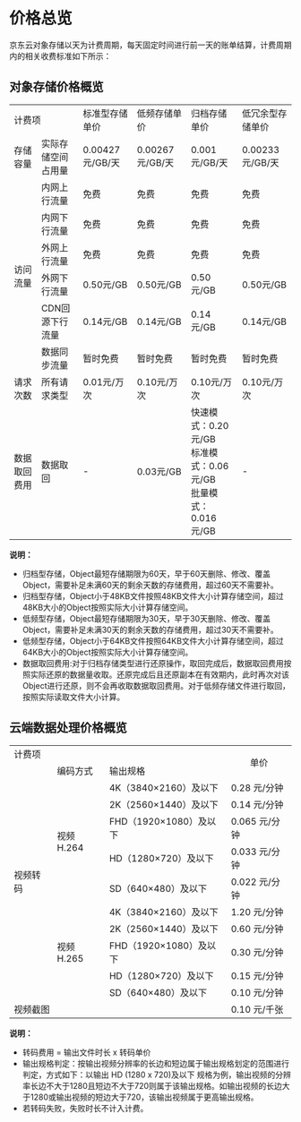 # 价格总览

京东云对象存储以天为计费周期，每天固定时间进行前一天的账单结算，计费周期内的相关收费标准如下所示：

## 对象存储价格概览

<table>
 <tr>
  <td colspan="2">计费项</td> 
  <td>标准型存储单价</td>
  <td>低频存储单价</td>
  <td>归档存储单价</td>
  <td>低冗余型存储单价</td>
 </tr>
 <tr>
  <td >存储容量</td>
  <td>实际存储空间占用量</td>
  <td>0.00427元/GB/天</td>
  <td>0.00267元/GB/天</td>
  <td>0.001元/GB/天</td>
  <td>0.00233元/GB/天</td>
 </tr>
 <tr>
  <td rowspan="6">访问流量</td>
  <td>内网上行流量</td>
  <td>免费</td>
  <td>免费</td>
  <td>免费</td>
  <td>免费</td>
 </tr>
 <tr>
  <td>内网下行流量</td>
  <td>免费</td>
  <td>免费</td>
  <td>免费</td>
  <td>免费</td>
 </tr>
 <tr>
  <td>外网上行流量</td>
  <td>免费</td>
  <td>免费</td>
  <td>免费</td>
  <td>免费</td>
 </tr>
 <tr>
  <td>外网下行流量</td>
  <td>0.50元/GB</td>
  <td>0.50元/GB</td>
  <td>0.50元/GB</td>
  <td>0.50元/GB</td>
 </tr>
 <tr>
  <td>CDN回源下行流量</td>
  <td>0.14元/GB</td>
  <td>0.14元/GB</td>
  <td>0.14元/GB</td>
  <td>0.14元/GB</td>
 </tr>
 <tr>
  <td>数据同步流量</td>
  <td>暂时免费</td>
  <td>暂时免费</td>
  <td>暂时免费</td>
  <td>暂时免费</td>
 </tr>
 <tr>
  <td>请求次数</td>
  <td>所有请求类型</td>
  <td>0.01元/万次</td>
  <td>0.10元/万次</td>
  <td>0.10元/万次</td>
  <td>0.10元/万次</td>
 </tr>
 <tr>
  <td>数据取回费用</td>
  <td>数据取回</td>
  <td>-</td>
  <td>0.03元/GB</td>
  <td>快速模式：0.20元/GB<br>标准模式：0.06元/GB<br>批量模式：0.016元/GB</td>
  <td>-</td>
 </tr>
</table>

**说明：**

- 归档型存储，Object最短存储期限为60天，早于60天删除、修改、覆盖Object，需要补足未满60天的剩余天数的存储费用，超过60天不需要补。
- 归档型存储，Object小于48KB文件按照48KB文件大小计算存储空间，超过48KB大小的Object按照实际大小计算存储空间。
- 低频型存储，Object最短存储期限为30天，早于30天删除、修改、覆盖Object，需要补足未满30天的剩余天数的存储费用，超过30天不需要补。
- 低频型存储，Object小于64KB文件按照64KB文件大小计算存储空间，超过64KB大小的Object按照实际大小计算存储空间。
- 数据取回费用:对于归档存储类型进行还原操作，取回完成后，数据取回费用按照实际还原的数据量收取。还原完成后且还原副本在有效期内，此时再次对该Object进行还原，则不会再收取数据取回费用。对于低频存储文件进行取回，按照实际读取文件大小计算。

## 云端数据处理价格概览

<table>
 <tr>
  <td colspan="3">计费项</td>
  <td rowspan="2" align="center">单价</td>
 </tr>
 <tr>
  <td rowspan="11">视频转码</td>
  <td>编码方式</td>
  <td>输出规格</td>  
 </tr>
 <tr>
  <td rowspan="5">视频H.264</td>
  <td>4K（3840×2160）及以下</td>
  <td>0.28 元/分钟</td>
 </tr>
 <tr>
  <td>2K（2560×1440）及以下</td>
  <td>0.14 元/分钟</td>
 </tr>
 <tr>
  <td>FHD（1920×1080）及以下</td>
  <td>0.065 元/分钟</td>
 </tr>
 <tr>
  <td>HD（1280×720）及以下</td>
  <td>0.033 元/分钟</td>
 <tr>
  <td>SD（640×480）及以下</td>
  <td>0.022 元/分钟</td>
 </tr>
 <tr>
  <td rowspan="5">视频H.265</td>
  <td>4K（3840×2160）及以下</td>
  <td>1.20 元/分钟</td>
 </tr>
 <tr>
  <td>2K（2560×1440）及以下</td>
  <td>0.60 元/分钟</td>
 </tr>
 <tr>
  <td>FHD（1920×1080）及以下</td>
  <td>0.30 元/分钟</td>
 </tr>
 <tr>
  <td>HD（1280×720）及以下</td>
  <td>0.15 元/分钟</td>
 <tr>
  <td>SD（640×480）及以下</td>
  <td>0.10 元/分钟</td>
 </tr>
 <tr>
  <td colspan="3">视频截图</td>
  <td>0.10 元/千张</td>
 </tr>
<table>

**说明：**

- 转码费用 = 输出文件时长 x 转码单价
- 输出规格判定：按输出视频分辨率的长边和短边属于输出规格划定的范围进行判定，方式如下：以输出  HD (1280 x 720)及以下 规格为例，输出视频的分辨率长边不大于1280且短边不大于720则属于该输出规格。如输出视频的长边大于1280或输出视频的短边大于720，该输出视频属于更高输出规格。
- 若转码失败，失败时长不计入计费。
